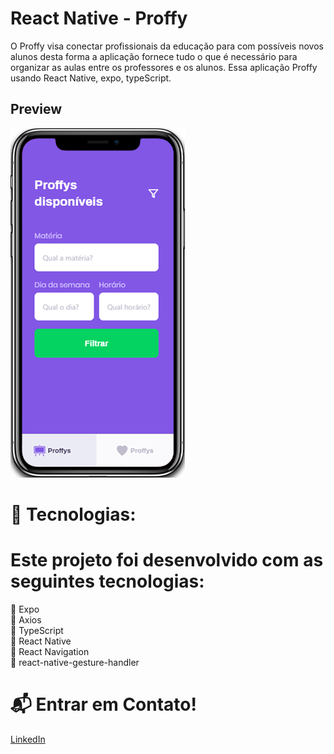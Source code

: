 # React Native - Proffy

O Proffy visa conectar profissionais da educação para com possíveis novos alunos desta forma a aplicação fornece tudo o que é necessário para organizar as aulas entre os professores e os alunos. Essa aplicação Proffy usando React Native, expo, typeScript.

## Preview
![Proffys](https://github.com/franckantonnyt/Proffys/blob/develop/github/Proffys.png)

# 🚀 Tecnologias:
# Este projeto foi desenvolvido com as seguintes tecnologias:
📌 Expo<br/>
📌 Axios<br/>
📌 TypeScript<br/>
📌 React Native<br/>
📌 React Navigation<br/>
📌 react-native-gesture-handler<br/>

# 📬 Entrar em Contato!
[LinkedIn](https://www.linkedin.com/in/franck-antonny-337522183/) 
